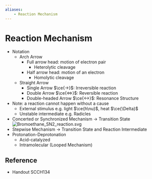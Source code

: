 ```yaml
---
aliases:
    - Reaction Mechanism
---
```


# Reaction Mechanism

- Notation
    - Arch Arrow
        - Full arrow head: motion of electron pair
            - Heterolytic cleavage
        - Half arrow head: motion of an electron
            - Homolytic cleavage
    - Straight Arrow
        - Single Arrow $\ce{->}$: Irreversible reaction
        - Double Arrow $\ce{<=>}$: Reversible reaction
        - Double-headed Arrow $\ce{<->}$: Resonance Structure
- Note: a reaction cannot happen without a cause
    - External stimulus e.g. light $\ce{h\nu}$, heat $\ce{\Delta}$
    - Unstable intermediate e.g. Radicles
- Concerted or Synchronized Mechanism → Transition State  
 ![Bromoethane\_SN2\_reaction.svg](https://upload.wikimedia.org/wikipedia/commons/4/40/Bromoethane_SN2_reaction.svg)
- Stepwise Mechanism → Transition State and Reaction Intermediate
- Protonation-Deprotonation
    - Acid-catalyzed
    - Intramolecular (Looped Mechanism)

## Reference

- Handout SCCH134
